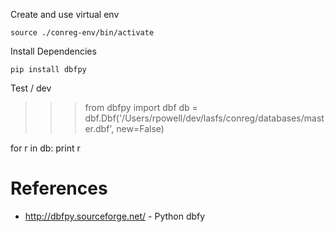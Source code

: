 
Create and use virtual env

`
source ./conreg-env/bin/activate
`

Install Dependencies


`
pip install dbfpy
`


Test / dev

>>> from dbfpy import dbf
>>> db = dbf.Dbf('/Users/rpowell/dev/lasfs/conreg/databases/master.dbf', new=False)

for r in db:
  print r



# References

* http://dbfpy.sourceforge.net/ - Python dbfy

